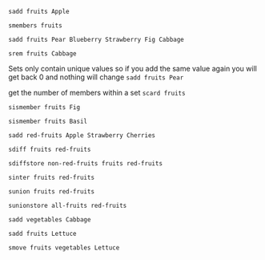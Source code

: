 `sadd fruits Apple`

`smembers fruits`

`sadd fruits Pear Blueberry Strawberry Fig Cabbage`

`srem fruits Cabbage`

Sets only contain unique values so if you add the same value again you will get back 0 and nothing will change
`sadd fruits Pear`

get the number of members within a set
`scard fruits`

`sismember fruits Fig`

`sismember fruits Basil`

`sadd red-fruits Apple Strawberry Cherries`

`sdiff fruits red-fruits`

`sdiffstore non-red-fruits fruits red-fruits`

`sinter fruits red-fruits`

`sunion fruits red-fruits`

`sunionstore all-fruits red-fruits`

`sadd vegetables Cabbage`

`sadd fruits Lettuce`

`smove fruits vegetables Lettuce`
